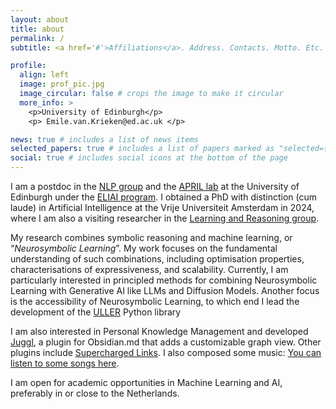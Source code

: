 ```yaml
---
layout: about
title: about
permalink: /
subtitle: <a href='#'>Affiliations</a>. Address. Contacts. Motto. Etc.

profile:
  align: left
  image: prof_pic.jpg
  image_circular: false # crops the image to make it circular
  more_info: >
    <p>University of Edinburgh</p>
    <p> Emile.van.Krieken@ed.ac.uk </p>

news: true # includes a list of news items
selected_papers: true # includes a list of papers marked as "selected={true}"
social: true # includes social icons at the bottom of the page
---
```


I am a postdoc in the [NLP group](https://edinburghnlp.inf.ed.ac.uk/) and the [APRIL lab](https://april-tools.github.io/) at the University of Edinburgh under the [ELIAI program](https://web.inf.ed.ac.uk/eliai/about). I obtained a PhD with distinction (cum laude) in Artificial Intelligence at the Vrije Universiteit Amsterdam in 2024, where I am also a visiting researcher in the [Learning and Reasoning group](https://lr.cs.vu.nl/).

My research combines symbolic reasoning and machine learning, or “_Neurosymbolic Learning_”. My work focuses on the fundamental understanding of such combinations, including optimisation properties, characterisations of expressiveness, and scalability. 
Currently, I am particularly interested in principled methods for combining Neurosymbolic Learning with Generative AI like LLMs and Diffusion Models. 
Another focus is the accessibility of Neurosymbolic Learning, to which end I lead the development of the [ULLER](https://arxiv.org/abs/2405.00532) Python library

I am also interested in Personal Knowledge Management and developed [Juggl](https://juggl.io/), a plugin for Obsidian.md that adds a customizable graph view. Other plugins include [Supercharged Links](https://github.com/mdelobelle/obsidian_supercharged_links). I also composed some music: [You can listen to some songs here](http://emilevankrieken.bandcamp.com/).

I am open for academic opportunities in Machine Learning and AI, preferably in or close to the Netherlands. 

